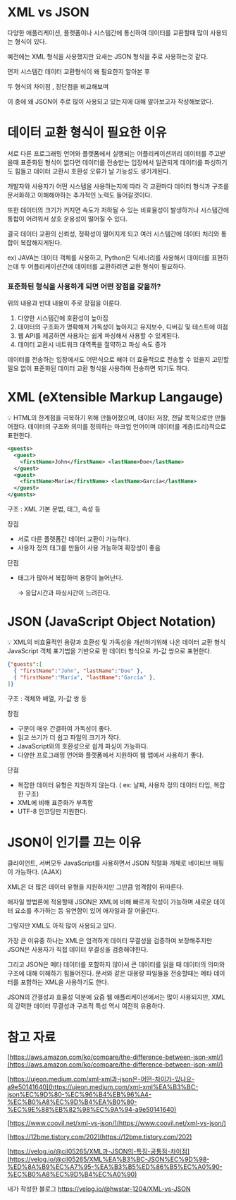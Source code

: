# XML vs JSON

다양한 애플리케이션, 플랫폼이나 시스템간에 통신하여 데이터를 교환할때 많이 사용되는 형식이 있다. 

예전에는 XML 형식을 사용했지만 요새는 JSON 형식을 주로 사용하는것 같다. 

먼저 시스템간 데이터 교환형식이 왜 필요한지 알아본 후 

두 형식의 차이점 , 장단점을 비교해보며

이 중에 왜 JSON이 주로 많이 사용되고 있는지에 대해 알아보고자 작성해보았다. 

# 데이터 교환 형식이 필요한 이유

서로 다른 프로그래밍 언어와 플랫폼에서 실행되는 어플리케이션끼리 데이터를 주고받을때 표준화된 형식이 없다면 데이터를 전송받는 입장에서 일관되게 데이터를 파싱하기도 힘들고 데이터 교환시 호환성 오류가 날 가능성도 생기게된다.

개발자와 사용자가 어떤 시스템을 사용하는지에 따라 각 교환마다 데이터 형식과 구조를 문서화하고 이해해야하는 추가적인 노력도 들어갈것이다.  

또한 데이터의 크기가 커지면 속도가 저하될 수 있는 비효율성이 발생하거나 시스템간에 통합이 어려워서 상호 운용성이 떨어질 수 있다. 

결국 데이터 교환의 신뢰성, 정확성이 떨어지게 되고 여러 시스템간에 데이터 처리와 통합이 복잡해지게된다. 

ex) JAVA는 데이터 객체를 사용하고, Python은 딕셔너리를 사용해서 데이터를 표현하는데 두 어플리케이션간에 데이터를 교환하려면 교환 형식이 필요하다. 

### 표준화된 형식을 사용하게 되면 어떤 장점을 갖을까?

위의 내용과 반대 내용이 주로 장점을 이룬다. 

1. 다양한 시스템간에 호환성이 높아짐
2. 데이터의 구조화가 명확해져 가독성이 높아지고 유지보수, 디버깅 및 테스트에 이점
3. 웹 API를 제공하면 사용자는 쉽게 파싱해서 사용할 수 있게된다. 
4. 데이터 교환시 네트워크 대역폭을 절약하고 파싱 속도 증가 

데이터를 전송하는 입장에서도 어떤식으로 해야 더 효율적으로 전송할 수 있을지 고민할 필요 없이 표준화된 데이터 교환 형식을 사용하여 전송하면 되기도 하다. 

# XML (eXtensible Markup Langauge)

<aside>
💡 HTML의 한계점을 극복하기 위해 만들어졌으며, 데이터 저장, 전달 목적으로만 만들어졌다.
데이터의 구조와 의미를 정의하는 마크업 언어이며 데이터를 계층(트리)적으로 표현한다.

</aside>

```xml
<guests>
  <guest>
    <firstName>John</firstName> <lastName>Doe</lastName>
  </guest>
  <guest>
    <firstName>María</firstName> <lastName>García</lastName>
  </guest>
</guests>
```

구조 : XML 기본 문법, 태그, 속성 등

장점 

- 서로 다른 플랫폼간 데이터 교환이 가능하다.
- 사용자 정의 태그를 만들어 사용 가능하여 확장성이 좋음

단점

- 태그가 많아서 복잡하며 용량이 늘어난다.
    
    → 응답시간과 파싱시간이 느려진다.
    

# JSON (JavaScript Object Notation)

<aside>
💡 XML의 비효율적인 용량과 호환성 및 가독성을 개선하기위해 나온 데이터 교환 형식
JavaScript 객체 표기법을 기반으로 한 데이터 형식으로 키-값 쌍으로 표현한다.

</aside>

```json
{"guests":[
  { "firstName":"John", "lastName":"Doe" },
  { "firstName":"María", "lastName":"García" },
]}
```

구조 : 객체와 배열, 키-값 쌍 등 

장점

- 구문이 매우 간결하여 가독성이 좋다.
- 읽고 쓰기가 더 쉽고 파일의 크기가 작다.
- JavaScript와의 호환성으로 쉽게 파싱이 가능하다.
- 다양한 프로그래밍 언어와 플랫폼에서 지원하여 웹 앱에서 사용하기 좋다.

단점

- 복잡한 데이터 유형은 지원하지 않는다. ( ex: 날짜, 사용자 정의 데이터 타입, 복잡한 구조)
- XML에 비해 표준화가 부족함
- UTF-8 인코딩만 지원한다.

# JSON이 인기를 끄는 이유

클라이언트, 서버모두 JavaScript를 사용하면서 JSON 직렬화 개체로 네이티브 매핑이 가능하다. (AJAX)

XML은 더 많은 데이터 유형을 지원하지만 그만큼 엄격함이 뒤따른다. 

애자일 방법론에 적용할때 JSON은 XML에 비해 빠르게 작성이 가능하며 새로운 데이터 요소를 추가하는 등 유연함이 있어 애자일과 잘 어울린다. 

그렇지만 XML도 아직 많이 사용되고 있다. 

가장 큰 이유중 하나는 XML은 엄격하게 데이터 무결성을 검증하여 보장해주지만 JSON은 사용자가 직접 데이터 무결성을 검증해야한다.

그리고 JSON은 메타 데이터를 포함하지 않아서 큰 데이터를 읽을 때 데이터의 의미와 구조에 대해 이해하기 힘들어진다. 문서와 같은 대용량 파일들을 전송할때는 메타 데이터를 포함하는 XML을 사용하기도 한다. 

JSON의 간결성과 효율성 덕분에 요즘 웹 애플리케이션에서는 많이 사용되지만, XML의 강력한 데이터 무결성과 구조적 특성 역시 여전히 유용하다. 

# 참고 자료

[https://aws.amazon.com/ko/compare/the-difference-between-json-xml/](https://aws.amazon.com/ko/compare/the-difference-between-json-xml/)

[https://ujeon.medium.com/xml-xml과-json은-어떤-차이가-있나요-a9e50141640](https://ujeon.medium.com/xml-xml%EA%B3%BC-json%EC%9D%80-%EC%96%B4%EB%96%A4-%EC%B0%A8%EC%9D%B4%EA%B0%80-%EC%9E%88%EB%82%98%EC%9A%94-a9e50141640)

[https://www.coovil.net/xml-vs-json/](https://www.coovil.net/xml-vs-json/)

[https://12bme.tistory.com/202](https://12bme.tistory.com/202)

[https://velog.io/@cil05265/XML과-JSON의-특징-공통점-차이점](https://velog.io/@cil05265/XML%EA%B3%BC-JSON%EC%9D%98-%ED%8A%B9%EC%A7%95-%EA%B3%B5%ED%86%B5%EC%A0%90-%EC%B0%A8%EC%9D%B4%EC%A0%90)




내가 작성한 블로그 
https://velog.io/@hwstar-1204/XML-vs-JSON